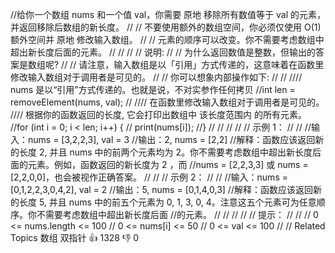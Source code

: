 //给你一个数组 nums 和一个值 val，你需要 原地 移除所有数值等于 val 的元素，并返回移除后数组的新长度。 
//
// 不要使用额外的数组空间，你必须仅使用 O(1) 额外空间并 原地 修改输入数组。 
//
// 元素的顺序可以改变。你不需要考虑数组中超出新长度后面的元素。 
//
// 
//
// 说明: 
//
// 为什么返回数值是整数，但输出的答案是数组呢? 
//
// 请注意，输入数组是以「引用」方式传递的，这意味着在函数里修改输入数组对于调用者是可见的。 
//
// 你可以想象内部操作如下: 
//
// 
//// nums 是以“引用”方式传递的。也就是说，不对实参作任何拷贝
//int len = removeElement(nums, val);
//
//// 在函数里修改输入数组对于调用者是可见的。
//// 根据你的函数返回的长度, 它会打印出数组中 该长度范围内 的所有元素。
//for (int i = 0; i < len; i++) {
//    print(nums[i]);
//}
// 
//
// 
//
// 示例 1： 
//
// 
//输入：nums = [3,2,2,3], val = 3
//输出：2, nums = [2,2]
//解释：函数应该返回新的长度 2, 并且 nums 中的前两个元素均为 2。你不需要考虑数组中超出新长度后面的元素。例如，函数返回的新长度为 2 ，而 
//nums = [2,2,3,3] 或 nums = [2,2,0,0]，也会被视作正确答案。
// 
//
// 示例 2： 
//
// 
//输入：nums = [0,1,2,2,3,0,4,2], val = 2
//输出：5, nums = [0,1,4,0,3]
//解释：函数应该返回新的长度 5, 并且 nums 中的前五个元素为 0, 1, 3, 0, 4。注意这五个元素可为任意顺序。你不需要考虑数组中超出新长度后面
//的元素。
// 
//
// 
//
// 提示： 
//
// 
// 0 <= nums.length <= 100 
// 0 <= nums[i] <= 50 
// 0 <= val <= 100 
// 
// Related Topics 数组 双指针 👍 1328 👎 0

